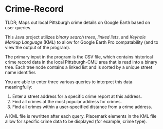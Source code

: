 # Crime-Record
TLDR; Maps out local Pittsburgh crime details on Google Earth based on user queries.

This Java project utilizes _binary search trees_, _linked lists_, and _Keyhole Markup Language_ (KML) to allow for Google Earth Pro compatability (and to view the output of the program). 

The primary input in the program is the CSV file, which contains historical crime record data in the local Pittsburgh-CMU area that is read into a binary tree. Each tree node contains a linked list and is sorted by a unique street name identifier. 

You are able to enter three various queries to interpret this data meaningfully: 

1. Enter a street address for a specific crime report at this address.
2. Find all crimes at the most popular address for crimes.
3. Find all crimes within a user-specified distance from a crime address. 

A KML file is rewritten after each query. Placemark elements in the KML file allow for specific crime data to be displayed (for example, crime type).

